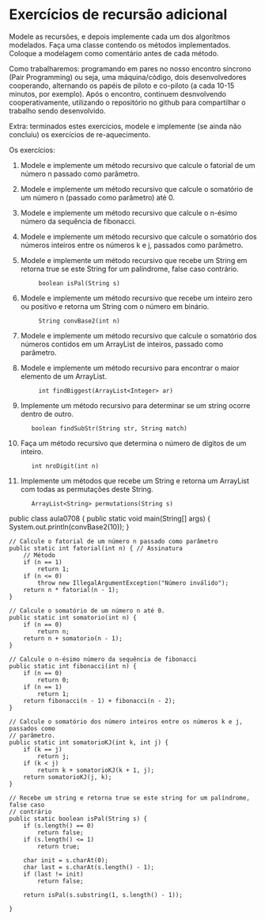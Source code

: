 # Exercícios de recursão adicional

Modele as recursões, e depois implemente cada um dos algorítmos modelados.
Faça uma classe contendo os métodos implementados. Coloque a modelagem como comentário antes de cada método.

Como trabalharemos: programando em pares no nosso encontro síncrono (Pair Programming) ou seja, uma máquina/código, dois desenvolvedores cooperando, alternando os papéis de piloto e co-piloto (a cada 10-15 minutos, por exemplo). Após o encontro, continuem desnvolvendo cooperativamente, utilizando o repositório no github para compartilhar o trabalho sendo desenvolvido.

Extra: terminados estes exercícios, modele e implemente (se ainda não concluiu) os exercícios de re-aquecimento.


Os exercícios:

1. Modele e implemente um método recursivo que calcule o fatorial de um número n passado como parâmetro.

1. Modele e implemente um método recursivo que calcule o somatório de um número n (passado como parâmetro) até 0.

1. Modele e implemente um método recursivo que calcule o n-ésimo número da sequência de fibonacci.

1. Modele e implemente um método recursivo que calcule o somatório dos números inteiros entre os números k e j, passados como parâmetro.

1. Modele e implemente um método recursivo que recebe um String em retorna true se este String for um palíndrome, false caso contrário.
    ``` 
         boolean isPal(String s) 
    ```
1. Modele e implemente um método recursivo que recebe um inteiro zero ou positivo e retorna um String com o número em binário.
    ``` 
         String convBase2(int n) 
    ``` 
1. Modele e implemente um método recursivo que calcule o somatório dos números contidos em um ArrayList de inteiros, passado como parâmetro.

1. Modele e implemente um método recursivo para encontrar o maior elemento de um ArrayList.
    ``` 
         int findBiggest(ArrayList<Integer> ar) 
    ``` 

1. Implemente um método recursivo para determinar se um string ocorre dentro de outro.
	  ``` 
         boolean findSubStr(String str, String match)
	  ``` 
1. Faça um método recursivo que determina o número de dígitos de um inteiro.
	  ``` 
         int nroDigit(int n)
	  ``` 
1. Implemente um métodos que recebe um String e retorna um ArrayList com todas as permutações deste String.
	  ``` 
         ArrayList<String> permutations(String s)
	  ``` 
public class aula0708 {
    public static void main(String[] args) {
        System.out.println(convBase2(10));
    }

    // Calcule o fatorial de um número n passado como parâmetro
    public static int fatorial(int n) { // Assinatura
        // Método
        if (n == 1)
            return 1;
        if (n <= 0)
            throw new IllegalArgumentException("Número inválido");
        return n * fatorial(n - 1);
    }

    // Calcule o somatório de um número n até 0.
    public static int somatorio(int n) {
        if (n == 0)
            return n;
        return n + somatorio(n - 1);
    }

    // Calcule o n-ésimo número da sequência de fibonacci
    public static int fibonacci(int n) {
        if (n == 0)
            return 0;
        if (n == 1)
            return 1;
        return fibonacci(n - 1) + fibonacci(n - 2);
    }

    // Calcule o somatório dos número inteiros entre os números k e j, passados como
    // parâmetro.
    public static int somatorioKJ(int k, int j) {
        if (k == j)
            return j;
        if (k < j)
            return k + somatorioKJ(k + 1, j);
        return somatorioKJ(j, k);
    }

    // Recebe um string e retorna true se este string for um palíndrome, false caso
    // contrário
    public static boolean isPal(String s) {
        if (s.length() == 0)
            return false;
        if (s.length() <= 1)
            return true;

        char init = s.charAt(0);
        char last = s.charAt(s.length() - 1);
        if (last != init)
            return false;

        return isPal(s.substring(1, s.length() - 1));

    }

